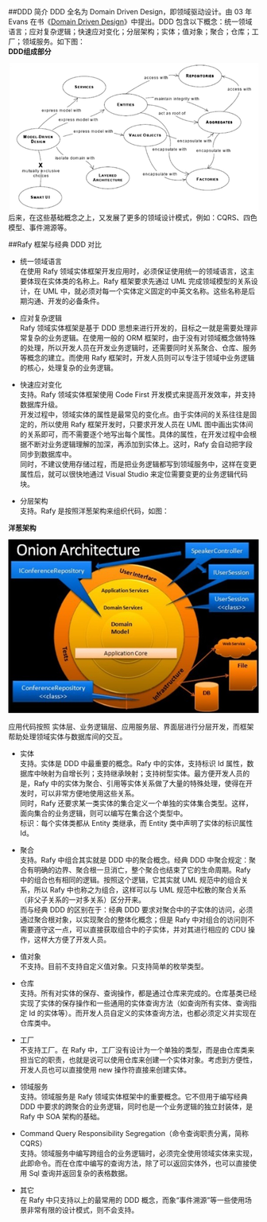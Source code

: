 
##DDD 简介
DDD 全名为 Domain Driven Design，即领域驱动设计。由 03 年 Evans 在书《[Domain Driven Design](http://book.douban.com/subject/1418618/)》中提出。DDD 包含以下概念：统一领域语言；应对复杂逻辑；快速应对变化；分层架构；实体；值对象；聚合；仓库；工厂；领域服务。如下图：  
**DDD组成部分**

![](../../../images/领域驱动设计组成.png)</br>
后来，在这些基础概念之上，又发展了更多的领域设计模式，例如：CQRS、四色模型、事件溯源等。

##Rafy 框架与经典 DDD 对比
 - 统一领域语言   
     在使用 Rafy 领域实体框架开发应用时，必须保证使用统一的领域语言，这主要体现在实体类的名称上。Rafy 框架要求先通过 UML 完成领域模型的关系设计，在 UML 中，就必须对每一个实体定义固定的中英文名称。这些名称是后期沟通、开发的必备条件。

 - 应对复杂逻辑   
     Rafy 领域实体框架是基于 DDD 思想来进行开发的，目标之一就是需要处理非常复杂的业务逻辑。在使用一般的 ORM 框架时，由于没有对领域概念做特殊的处理，所以开发人员在开发业务逻辑时，还需要同时关系聚合、仓库、服务等概念的建立。而使用 Rafy 框架时，开发人员则可以专注于领域中业务逻辑的核心，处理复杂的业务逻辑。

 - 快速应对变化   
     支持。Rafy 领域实体框架使用 Code First 开发模式来提高开发效率，并支持数据库升级。<br>
       开发过程中，领域实体的属性是最常见的变化点。由于实体间的关系往往是固定的，所以使用 Rafy 框架开发时，只要求开发人员在 UML 图中画出实体间的关系即可，而不需要逐个地写出每个属性。具体的属性，在开发过程中会根据不断对业务逻辑理解的加深，再添加到实体上。这时，Rafy 会自动把字段同步到数据库中。  
       同时，不建议使用存储过程，而是把业务逻辑都写到领域服务中，这样在变更属性后，就可以很快地通过 Visual Studio 来定位需要变更的业务逻辑代码块。

 - 分层架构   
     支持。Rafy 是按照洋葱架构来组织代码，如图：

  **洋葱架构**

  ![](../../../images/OnionArchitecture.png)

  应用代码按照 实体层、业务逻辑层、应用服务层、界面层进行分层开发，而框架帮助处理领域实体与数据库间的交互。

 - 实体    
     支持。实体是 DDD 中最重要的概念。Rafy 中的实体，支持标识 Id 属性，数据库中映射为自增长列；支持继承映射；支持树型实体。最方便开发人员的是，Rafy 中的实体为聚合、引用等实体关系做了大量的特殊处理，使得在开发时，可以非常方便地使用这些关系。  
       同时，Rafy 还要求某一类实体的集合定义一个单独的实体集合类型。这样，面向集合的业务逻辑，则可以编写在集合这个类型中。  
       标识：每个实体类都从 Entity 类继承，而 Entity 类中声明了实体的标识属性 Id。

 - 聚合   
     支持。Rafy 中组合其实就是 DDD 中的聚合概念。经典 DDD 中聚合规定：聚合有明确的边界、聚合根一旦消亡，整个聚合也结束了它的生命周期。Rafy 中的组合也有相同的逻辑。按照这个逻辑，它其实就 UML 规范中的组合关系，所以 Rafy 中也称之为组合，这样可以与 UML 规范中松散的聚合关系（非父子关系的一对多关系）区分开来。  
       而与经典 DDD 的区别在于：经典 DDD 要求对聚合中的子实体的访问，必须通过聚合根对象，以实现聚合的整体化概念；但是 Rafy 中对组合的访问则不需要遵守这一点，可以直接获取组合中的子实体，并对其进行相应的 CDU 操作，这样大方便了开发人员。

 - 值对象   
     不支持。目前不支持自定义值对象。只支持简单的枚举类型。

 - 仓库   
     支持。所有对实体的保存、查询操作，都是通过仓库来完成的。仓库基类已经实现了实体的保存操作和一些通用的实体查询方法（如查询所有实体、查询指定 Id 的实体等）。而开发人员自定义的实体查询方法，也都必须定义并实现在仓库类中。

 - 工厂   
     不支持工厂。在 Rafy 中，工厂没有设计为一个单独的类型，而是由仓库类来担当它的职责，也就是说可以使用仓库来创建一个实体对象。考虑到方便性，开发人员也可以直接使用 new 操作符直接来创建实体。

 - 领域服务   
     支持。领域服务是 Rafy 领域实体框架中的重要概念。它不但用于编写经典 DDD 中要求的跨聚合的业务逻辑，同时也是一个业务逻辑的独立封装体，是 Rafy 中 SOA 架构的基础。

 - Command Query Responsibility Segregation（命令查询职责分离，简称 CQRS）   
     支持。领域服务中编写跨组合的业务逻辑时，必须完全使用领域实体来实现，此即命令。而在仓库中编写的查询方法，除了可以返回实体外，也可以直接使用 Sql 查询并返回复杂的表格数据。

 - 其它   
     在 Rafy 中只支持以上的最常用的 DDD 概念，而象“事件溯源”等一些使用场景非常有限的设计模式，则不会支持。
